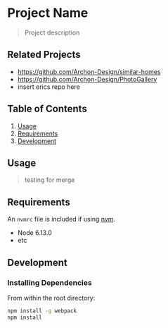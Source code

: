 # Project Name

> Project description

## Related Projects

  - https://github.com/Archon-Design/similar-homes
  - https://github.com/Archon-Design/PhotoGallery
  - insert erics repo here


## Table of Contents

1. [Usage](#Usage)
1. [Requirements](#requirements)
1. [Development](#development)

## Usage

> testing for merge

## Requirements

An `nvmrc` file is included if using [nvm](https://github.com/creationix/nvm).

- Node 6.13.0
- etc

## Development

### Installing Dependencies

From within the root directory:

```sh
npm install -g webpack
npm install
```

